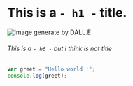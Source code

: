 # This is a `- h1 -` title.

![Image generate by DALL.E ](https://github.com/user-attachments/assets/99e8523c-3145-4fd4-8e37-2119aca20596)

###### This is a `- h6 -` but i  think is not title

``` js
var greet = "Hello world !";
console.log(greet);
```
